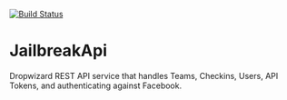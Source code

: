 [![Build Status](https://travis-ci.org/jailbreakhq/JailbreakApi.svg?branch=master)](https://travis-ci.org/jailbreakhq/JailbreakApi)

# JailbreakApi
Dropwizard REST API service that handles Teams, Checkins, Users, API Tokens, and authenticating against Facebook.
